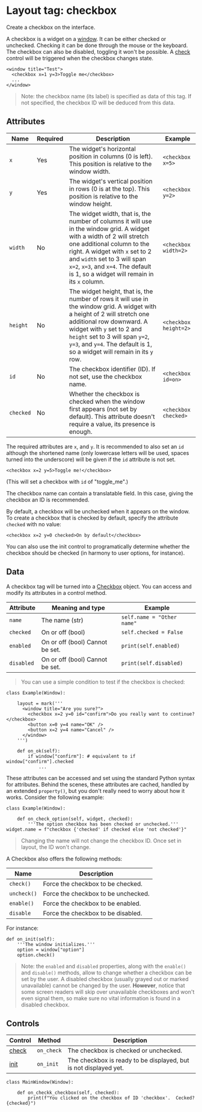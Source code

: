 # Layout tag: checkbox

Create a checkbox on the interface.

A checkbox is a widget on a [window](./window.md).  It can be either
checked or unchecked.  Checking it can be done through the mouse or the
keyboard.  The checkbox can also be disabled, toggling it won't be
possible.  A [check](../../control/check.md) control will be triggered
when the checkbox changes state.

```
<window title="Test">
  <checkbox x=1 y=3>Toggle me</checkbox>
  ...
</window>
```

> Note: the checkbox name (its label) is specified as data of this tag.
  If not specified, the checkbox ID will be deduced from this data.

## Attributes

| Name         | Required | Description              | Example     |
| ------------ | -------- | ------------------------ | ----------- |
| `x` | Yes | The widget's horizontal position in columns (0 is left). This position is relative to the window width. | `<checkbox x=5>` |
| `y` | Yes | The widget's vertical position in rows (0 is at the top). This position is relative to the window height. | `<checkbox y=2>` |
| `width` | No | The widget width, that is, the number of columns it will use in the window grid. A widget with a width of 2 will stretch one additional column to the right. A widget with `x` set to 2 and `width` set to 3 will span `x=2`, `x=3`, and `x=4`.  The default is 1, so a widget will remain in its `x` column. | `<checkbox width=2>` |
| `height` | No | The widget height, that is, the number of rows it will use in the window grid. A widget with a height of 2 will stretch one additional row downward. A widget with `y` set to 2 and `height` set to 3 will span `y=2`, `y=3`, and `y=4`.  The default is 1, so a widget will remain in its `y` row. | `<checkbox height=2>` |
| `id` | No | The checkbox identifier (ID). If not set, use the checkbox name. | `<checkbox id=on>` |
| `checked` | No | Whether the checkbox is checked when the window first appears (not set by default). This attribute doesn't require a value, its presence is enough. | `<checkbox checked>` |

The required attributes are `x`, and `y`.  It is recommended to also
set an `id` although the shortened name (only lowercase
letters will be used, spaces turned into the underscore) will be
given if the `id` attribute is not set.

    <checkbox x=2 y=5>Toggle me!</checkbox>

(This will set a checkbox with `id` of "toggle_me".)

The checkbox name can contain a translatable field.  In this case,
giving the checkbox an ID is recommended.

By default, a checkbox will be unchecked when it appears on the window.
To create a checkbox that is checked by default, specify the attribute
`checked` with no value:

    <checkbox x=2 y=0 checked>On by default</checkbox>

You can also use the init control to programatically determine whether
the checkbox should be checked (in harmony to user options, for instance).

## Data

A checkbox tag will be turned into a [Checkbox](../../widget/Checkbox.md)
object.  You can access and modify its attributes in a control method.

| Attribute      | Meaning and type | Example                     |
| -------------- | ---------------- | --------------------------- |
| `name` | The name (str) | `self.name = "Other name"` |
| `checked` | On or off (bool) | `self.checked = False` |
| `enabled` | On or off (bool) Cannot be set. | `print(self.enabled)` |
| `disabled` | On or off (bool) Cannot be set. | `print(self.disabled)` |

> You can use a simple condition to test if the checkbox is checked:

    class Example(Window):

        layout = mark('''
          <window title="Are you sure?">
            <checkbox x=2 y=0 id="confirm">Do you really want to continue?</checkbox>
            <button x=0 y=4 name="OK" />
            <button x=2 y=4 name="Cancel" />
          </window>
        ''')

        def on_ok(self):
            if window["confirm"]: # equivalent to if window["confirm"].checked
                ...

These attributes can be accessed and set using the standard Python
syntax for attributes.  Behind the scenes, these attributes are cached,
handled by an extended `property()`, but you don't really need to
worry about how it works.  Consider the following example:

    class Example(Window):

        def on_check_option(self, widget, checked):
            '''The option checkbox has been checked or unchecked.'''                widget.name = f"checkbox {'checked' if checked else 'not checked'}"

> Changing the name will not change the checkbox ID.  Once set
  in layout, the ID won't change.

A Checkbox also offers the following methods:

| Name                     | Description                            |
| ------------------------ | -------------------------------------- |
| `check()` | Force the checkbox to be checked. |
| `uncheck()` | Force the checkbox to be unchecked. |
| `enable()` | Force the checkbox to be enabled. |
| `disable` | Force the checkbox to be disabled. |

For instance:

    def on_init(self):
        '''The window initializes.'''
        option = window["option"]
        option.check()

> Note: the `enabled` and `disabled` properties, along with the
  `enable()` and `disable()` methods, allow to change whether
  a checkbox can be set by the user.  A disabled checkbox (usually
  grayed out or marked unavailable) cannot be changed by the user.
  **However**, notice that some screen readers will skip over
  unavailable checkboxes and won't even signal them, so make sure
  no vital information is found in a disabled checkbox.

## Controls

| Control                           | Method       | Description    |
| --------------------------------- | ------------ | -------------- |
| [check](../../control/check.md) | `on_check` | The checkbox is checked or unchecked. |
| [init](../../control/init.md) | `on_init` | The checkbox is ready to be displayed, but is not displayed yet. |

    class MainWindow(Window):

        def on_checkk_checkbox(self, checked):
            print(f"You clicked on the checkbox of ID 'checkbox'.  Cecked? {checked}")

